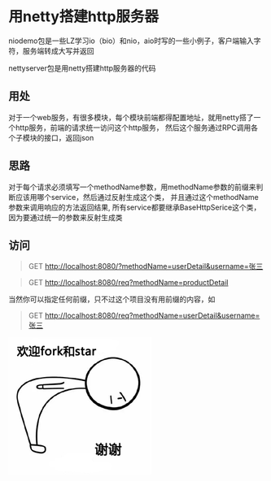 # 用netty搭建http服务器

niodemo包是一些LZ学习io（bio）和nio，aio时写的一些小例子，客户端输入字符，服务端转成大写并返回

nettyserver包是用netty搭建http服务器的代码

## 用处

对于一个web服务，有很多模块，每个模块前端都得配置地址，就用netty搭了一个http服务，前端的请求统一访问这个http服务，
然后这个服务通过RPC调用各个子模块的接口，返回json

## 思路

对于每个请求必须填写一个methodName参数，用methodName参数的前缀来判断应该用哪个service，然后通过反射生成这个类，
并且通过这个methodName参数来调用响应的方法返回结果, 所有service都要继承BaseHttpSerice这个类，因为要通过统一的参数来反射生成类

## 访问

> GET   [http://localhost:8080/?methodName=userDetail&username=张三](http://localhost:8080/?methodName=userDetail&username=张三)

> GET   [http://localhost:8080/req?methodName=productDetail](http://localhost:8080/req?methodName=productDetail)

当然你可以指定任何前缀，只不过这个项目没有用前缀的内容，如

> GET   [http://localhost:8080/req?methodName=userDetail&username=张三](http://localhost:8080/req?methodName=userDetail&username=张三)

![欢迎fork和star](https://github.com/erlieStar/image/blob/master/%E6%AC%A2%E8%BF%8Efork%E5%92%8Cstar.jpg)